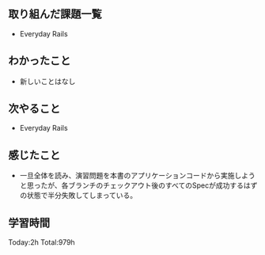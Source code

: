 ## 取り組んだ課題一覧

- Everyday Rails

## わかったこと

* 新しいことはなし

## 次やること

- Everyday Rails

## 感じたこと

- 一旦全体を読み、演習問題を本書のアプリケーションコードから実施しようと思ったが、各ブランチのチェックアウト後のすべてのSpecが成功するはずの状態で半分失敗してしまっている。

## 学習時間

Today:2h
Total:979h
